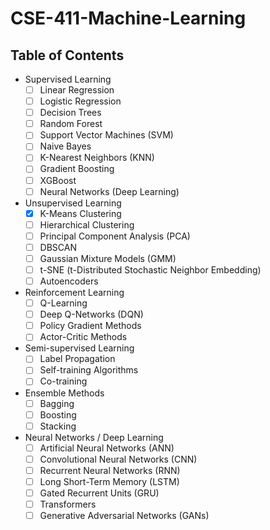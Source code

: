 # CSE-411-Machine-Learning

## Table of Contents
- Supervised Learning
  - [ ] Linear Regression
  - [ ] Logistic Regression
  - [ ] Decision Trees
  - [ ] Random Forest
  - [ ] Support Vector Machines (SVM)
  - [ ] Naive Bayes
  - [ ] K-Nearest Neighbors (KNN)
  - [ ] Gradient Boosting
  - [ ] XGBoost
  - [ ] Neural Networks (Deep Learning)
  
- Unsupervised Learning
  - [x] K-Means Clustering
  - [ ] Hierarchical Clustering
  - [ ] Principal Component Analysis (PCA)
  - [ ] DBSCAN
  - [ ] Gaussian Mixture Models (GMM)
  - [ ] t-SNE (t-Distributed Stochastic Neighbor Embedding)
  - [ ] Autoencoders

- Reinforcement Learning
  - [ ] Q-Learning
  - [ ] Deep Q-Networks (DQN)
  - [ ] Policy Gradient Methods
  - [ ] Actor-Critic Methods
  
- Semi-supervised Learning
  - [ ] Label Propagation
  - [ ] Self-training Algorithms
  - [ ] Co-training

- Ensemble Methods
  - [ ] Bagging
  - [ ] Boosting
  - [ ] Stacking
  
- Neural Networks / Deep Learning  
  - [ ] Artificial Neural Networks (ANN)  
  - [ ] Convolutional Neural Networks (CNN)  
  - [ ] Recurrent Neural Networks (RNN)  
  - [ ] Long Short-Term Memory (LSTM)  
  - [ ] Gated Recurrent Units (GRU)  
  - [ ] Transformers  
  - [ ] Generative Adversarial Networks (GANs)
